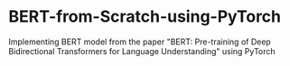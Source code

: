 # BERT-from-Scratch-using-PyTorch
Implementing BERT model from the paper "BERT: Pre-training of Deep Bidirectional Transformers for Language Understanding" using PyTorch
